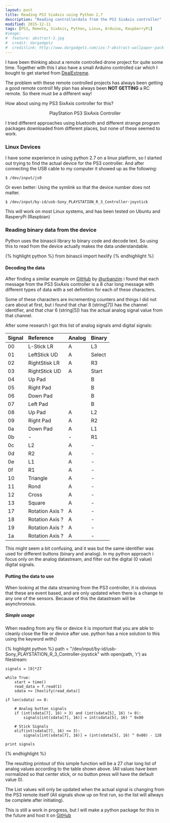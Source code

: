 ```yaml
---
layout: post
title: Reading PS3 SixAxis using Python 2.7
description: "Reading controllerdata from the PS3 SixAxis controller"
modified: 2015-12-11
tags: [PS3, Remote, SixAxis, Python, Linux, Arduino, RaspberryPi]
#image:
#  feature: abstract-3.jpg
#  credit: dargadgetz
#  creditlink: http://www.dargadgetz.com/ios-7-abstract-wallpaper-pack-for-iphone-5-and-ipod-touch-retina/
---
```


I have been thinking about a remote controlled drone project for quite some time.
Together with this I also have a small Arduino controlled car which I bought to get
started from [DealExtreme](http://www.dx.com/).

The problem with these remote controlled projects has always been getting a good
remote control! My plan has always been **NOT GETTING** a RC remote.
So there must be a different way!

How about using my PS3 SixAxis controller for this?

<figure>
	<img src="/images/PlayStation3-Sixaxis.png" alt="">
	<center> <figcaption>PlayStation PS3 SixAxis Controller</figcaption></center>
</figure>

I tried different approaches using bluetooth and different strange program packages downloaded
from different places, but none of these seemed to work.

### Linux Devices

I have some experience in using python 2.7 on a linux platform, so I started out trying to
find the actual device for the PS3 controller. And after connecting the USB cable to my
computer it showed up as the following:

```
$ /dev/input/js0
```

Or even better: Using the symlink so that the device number does not matter.

```
$ /dev/input/by-id/usb-Sony_PLAYSTATION_R_3_Controller-joystick
```

This will work on most Linux systems, and has been tested on Ubuntu and RasperyPi (Raspbian)

### Reading binary data from the device

Python uses the binascii library to binary code and decode text. So using this to read from the device actually makes the data understandable.

{% highlight python %}
from binascii import hexlify
{% endhighlight %}

#### Decoding the data

After finding a similar example on [GitHub](www.github.com) by [@urbanzim](https://github.com/urbanzrim/ps3controller)
i found that each message from the PS3 SixAxis controller is a 8 char long message with different types of data
with a set definition for each of these characters.

Some of these characters are incrementing counters and things I did not care about at first,
but i found that char 8 (string\[7]) has the channel identifier, and that
char 6 (string\[5]) has the actual analog signal value from that channel.

After some research I got this list of analog signals amd digital signals:

| Signal     | Reference | Analog   | Binary |
| :--------- | :-------- | :------- | :----- |
| 00 | L-Stick LR | A | L3 |
| 01 | LeftStick UD | A | Select
| 02 | RightStisk LR | A | R3
| 03 | RightStick UD | A | Start
| 04 | Up Pad | | B |
| 05 | Right Pad | | B |
| 06 | Down Pad | | B |
| 07 | Left Pad | | B |
| 08 | Up Pad | A | L2 |
| 09 | Right Pad | A | R2 |
| 0a | Down Pad | A | L1 |
| 0b | - | - | R1 |
| 0c | L2 | A | - |
| 0d | R2 | A | - |
| 0e | L1 | A | - |
| 0f | R1 | A | - |
| 10 | Triangle | A | - |
| 11 | Rond | A | - |
| 12 | Cross | A | - |
| 13 | Square | A | - |
| 17 | Rotation Axis ? | A | - |
| 18 | Rotation Axis ? | A | - |
| 19 | Rotation Axis ? | A | - |
| 1a | Rotation Axis ? | A | - |

This might seem a bit confusing, and it was but the same identifier was used for different buttons
(binary and analog). In my python approach i focus only on the analog datastream,
and filter out the digital (0 value) digital signals.

#### Putting the data to use

When looking at the data streaming from the PS3 controller,
it is obvious that these are event based, and are only updated when there is a change to any one of the sensors.
Because of this the datastream will be asynchronous.

##### Simple usage

When reading from any file or device it is importsnt that you are able to
cleanly close the file or device after use. python has a nice solution to this using the keyword *with()*

{% highlight python %}
path = "/dev/input/by-id/usb-Sony_PLAYSTATION_R_3_Controller-joystick"
with open(path, 'r') as filestream:

    signals = [0]*27

    while True:
        start = time()
        read_data = f.read(1)
        sdata += [hexlify(read_data)]

    if len(sdata) == 8:

        # Analog button signals
        if (int(sdata[7], 16) > 3) and (int(sdata[5], 16) != 0):
            signals[int(sdata[7], 16)] = int(sdata[5], 16) ^ 0x80
        
        # Stick Signals
        elif(int(sdata[7], 16) <= 3):
            signals[int(sdata[7], 16)] = (int(sdata[5], 16) ^ 0x80) - 128

    print signals
{% endhighlight %}

The resulting printout of this simple function will be a 27 char long list of analog values
according to the table shown above. (All values have been normalized so that center stick,
or no button press will have the default value 0).

The List values will only be updated when the actual signal is changing
from the PS3 remote itself (All signals show up on first run, so the list will allways be complete
after initiating).

This is still a work in progress, but I will make a python package for this in the future and host
it on [GitHub](https://github.com/jafossum/)